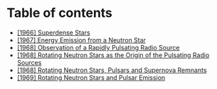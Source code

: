 # Table of contents

* [\[1966\] Superdense Stars](README.md)
* [\[1967\] Energy Emission from a Neutron Star](1967-energy-emission-from-a-neutron-star.md)
* [\[1968\] Observation of a Rapidly Pulsating Radio Source](1968-observation-of-a-rapidly-pulsating-radio-source.md)
* [\[1968\] Rotating Neutron Stars as the Origin of the Pulsating Radio Sources](1968-rotating-neutron-stars-as-the-origin-of-the-pulsating-radio-sources.md)
* [\[1968\] Rotating Neutron Stars, Pulsars and Supernova Remnants](1968-rotating-neutron-stars-pulsars-and-supernova-remnants.md)
* [\[1969\] Rotating Neutron Stars and Pulsar Emission](1969-rotating-neutron-stars-and-pulsar-emission.md)
